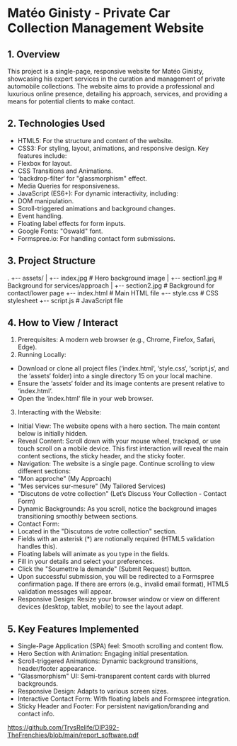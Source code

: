 # Matéo Ginisty - Private Car Collection Management Website
## 1. Overview
This project is a single-page, responsive website for Matéo Ginisty,
showcasing his expert services in the curation and management of
private automobile collections. The website aims to provide a
professional and luxurious online presence, detailing his approach,
services, and providing a means for potential clients to make contact.
## 2. Technologies Used
* HTML5: For the structure and content of the website.
* CSS3: For styling, layout, animations, and responsive design.
Key features include:
* Flexbox for layout.
* CSS Transitions and Animations.
* ‘backdrop-filter‘ for "glassmorphism" effect.
* Media Queries for responsiveness.
* JavaScript (ES6+): For dynamic interactivity, including:
* DOM manipulation.
* Scroll-triggered animations and background changes.
* Event handling.
* Floating label effects for form inputs.
* Google Fonts: "Oswald" font.
* Formspree.io: For handling contact form submissions.
## 3. Project Structure
.
+-- assets/
| +-- index.jpg # Hero background image
| +-- section1.jpg # Background for services/approach
| +-- section2.jpg # Background for contact/lower page
+-- index.html # Main HTML file
+-- style.css # CSS stylesheet
+-- script.js # JavaScript file
## 4. How to View / Interact
1. Prerequisites: A modern web browser (e.g., Chrome, Firefox,
Safari, Edge).
2. Running Locally:
* Download or clone all project files (‘index.html‘, ‘style.css‘,
‘script.js‘, and the ‘assets‘ folder) into a single directory
15
on your local machine.
* Ensure the ‘assets‘ folder and its image contents are present
relative to ‘index.html‘.
* Open the ‘index.html‘ file in your web browser.
3. Interacting with the Website:
* Initial View: The website opens with a hero section. The main
content below is initially hidden.
* Reveal Content: Scroll down with your mouse wheel, trackpad,
or use touch scroll on a mobile device. This first interaction
will reveal the main content sections, the sticky header, and
the sticky footer.
* Navigation: The website is a single page. Continue scrolling
to view different sections:
* "Mon approche" (My Approach)
* "Mes services sur-mesure" (My Tailored Services)
* "Discutons de votre collection" (Let’s Discuss Your
Collection - Contact Form)
* Dynamic Backgrounds: As you scroll, notice the background
images transitioning smoothly between sections.
* Contact Form:
* Located in the "Discutons de votre collection" section.
* Fields with an asterisk (*) are notionally required (HTML5
validation handles this).
* Floating labels will animate as you type in the fields.
* Fill in your details and select your preferences.
* Click the "Soumettre la demande" (Submit Request) button.
* Upon successful submission, you will be redirected to a
Formspree confirmation page. If there are errors (e.g.,
invalid email format), HTML5 validation messages will appear.
* Responsive Design: Resize your browser window or view on
different devices (desktop, tablet, mobile) to see the layout
adapt.
## 5. Key Features Implemented
* Single-Page Application (SPA) feel: Smooth scrolling and content flow.
* Hero Section with Animation: Engaging initial presentation.
* Scroll-triggered Animations: Dynamic background transitions,
header/footer appearance.
* "Glassmorphism" UI: Semi-transparent content cards with blurred
backgrounds.
* Responsive Design: Adapts to various screen sizes.
* Interactive Contact Form: With floating labels and Formspree
integration.
* Sticky Header and Footer: For persistent navigation/branding and
contact info.

https://github.com/TrysRelife/DIP392-TheFrenchies/blob/main/report_software.pdf
